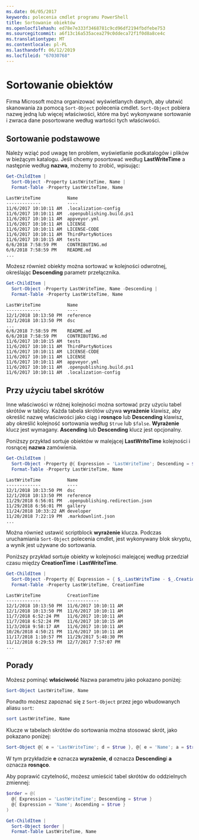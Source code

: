 ```yaml
---
ms.date: 06/05/2017
keywords: polecenia cmdlet programu PowerShell
title: Sortowanie obiektów
ms.openlocfilehash: ed78e7e333f3468781c9cd96df2194fbdfebe753
ms.sourcegitcommit: a6f13c16a535acea279c0ddeca72f1f0d8a8ce4c
ms.translationtype: MT
ms.contentlocale: pl-PL
ms.lasthandoff: 06/12/2019
ms.locfileid: "67030768"
---
```

# <a name="sorting-objects"></a>Sortowanie obiektów

Firma Microsoft można organizować wyświetlanych danych, aby ułatwić skanowania za pomocą `Sort-Object` polecenia cmdlet. `Sort-Object` pobiera nazwę jedną lub więcej właściwości, które ma być wykonywane sortowanie i zwraca dane posortowane według wartości tych właściwości.

## <a name="basic-sorting"></a>Sortowanie podstawowe

Należy wziąć pod uwagę ten problem, wyświetlanie podkatalogów i plików w bieżącym katalogu.
Jeśli chcemy posortować według **LastWriteTime** a następnie według **nazwa**, możemy to zrobić, wpisując:

```powershell
Get-ChildItem |
  Sort-Object -Property LastWriteTime, Name |
  Format-Table -Property LastWriteTime, Name
```

```output
LastWriteTime          Name
-------------          ----
11/6/2017 10:10:11 AM  .localization-config
11/6/2017 10:10:11 AM  .openpublishing.build.ps1
11/6/2017 10:10:11 AM  appveyor.yml
11/6/2017 10:10:11 AM  LICENSE
11/6/2017 10:10:11 AM  LICENSE-CODE
11/6/2017 10:10:11 AM  ThirdPartyNotices
11/6/2017 10:10:15 AM  tests
6/6/2018 7:58:59 PM    CONTRIBUTING.md
6/6/2018 7:58:59 PM    README.md
...
```

Możesz również obiekty można sortować w kolejności odwrotnej, określając **Descending** parametr przełącznika.

```powershell
Get-ChildItem |
  Sort-Object -Property LastWriteTime, Name -Descending |
  Format-Table -Property LastWriteTime, Name
```

```output
LastWriteTime          Name
-------------          ----
12/1/2018 10:13:50 PM  reference
12/1/2018 10:13:50 PM  dsc
...
6/6/2018 7:58:59 PM    README.md
6/6/2018 7:58:59 PM    CONTRIBUTING.md
11/6/2017 10:10:15 AM  tests
11/6/2017 10:10:11 AM  ThirdPartyNotices
11/6/2017 10:10:11 AM  LICENSE-CODE
11/6/2017 10:10:11 AM  LICENSE
11/6/2017 10:10:11 AM  appveyor.yml
11/6/2017 10:10:11 AM  .openpublishing.build.ps1
11/6/2017 10:10:11 AM  .localization-config
```

## <a name="using-hash-tables"></a>Przy użyciu tabel skrótów

Inne właściwości w różnej kolejności można sortować przy użyciu tabel skrótów w tablicy.
Każda tabela skrótów używa **wyrażenie** klawisz, aby określić nazwę właściwości jako ciąg i **rosnąco** lub **Descending** klawisz, aby określić kolejność sortowania według `$true` lub `$false`.
**Wyrażenie** klucz jest wymagany.
**Ascending** lub **Descending** klucz jest opcjonalny.

Poniższy przykład sortuje obiektów w malejącej **LastWriteTime** kolejności i rosnącej **nazwa** zamówienia.

```powershell
Get-ChildItem |
  Sort-Object -Property @{ Expression = 'LastWriteTime'; Descending = $true }, @{ Expression = 'Name'; Ascending = $true } |
  Format-Table -Property LastWriteTime, Name
```

```output
LastWriteTime          Name
-------------          ----
12/1/2018 10:13:50 PM  dsc
12/1/2018 10:13:50 PM  reference
11/29/2018 6:56:01 PM  .openpublishing.redirection.json
11/29/2018 6:56:01 PM  gallery
11/24/2018 10:33:22 AM developer
11/20/2018 7:22:19 PM  .markdownlint.json
...
```

Można również ustawić scriptblock **wyrażenie** klucza.
Podczas uruchamiania `Sort-Object` polecenia cmdlet, jest wykonywany blok skryptu, a wynik jest używane do sortowania.

Poniższy przykład sortuje obiekty w kolejności malejącej według przedział czasu między **CreationTime** i **LastWriteTime**.

```powershell
Get-ChildItem |
  Sort-Object -Property @{ Expression = { $_.LastWriteTime - $_.CreationTime }; Descending = $true } |
  Format-Table -Property LastWriteTime, CreationTime
```

```output
LastWriteTime          CreationTime
-------------          ------------
12/1/2018 10:13:50 PM  11/6/2017 10:10:11 AM
12/1/2018 10:13:50 PM  11/6/2017 10:10:11 AM
11/7/2018 6:52:24 PM   11/6/2017 10:10:11 AM
11/7/2018 6:52:24 PM   11/6/2017 10:10:15 AM
11/3/2018 9:58:17 AM   11/6/2017 10:10:11 AM
10/26/2018 4:50:21 PM  11/6/2017 10:10:11 AM
11/17/2018 1:10:57 PM  11/29/2017 5:48:30 PM
11/12/2018 6:29:53 PM  12/7/2017 7:57:07 PM
...
```

## <a name="tips"></a>Porady

Możesz pominąć **właściwość** Nazwa parametru jako pokazano poniżej:

```powershell
Sort-Object LastWriteTime, Name
```

Ponadto możesz zapoznać się z `Sort-Object` przez jego wbudowanych aliasu `sort`:

```powershell
sort LastWriteTime, Name
```

Klucze w tabelach skrótów do sortowania można stosować skrót, jako pokazano poniżej:

```powershell
Sort-Object @{ e = 'LastWriteTime'; d = $true }, @{ e = 'Name'; a = $true }
```

W tym przykładzie **e** oznacza **wyrażenie**, **d** oznacza **Descending**i **a** oznacza **rosnąco**.

Aby poprawić czytelność, możesz umieścić tabel skrótów do oddzielnych zmiennej:

```powershell
$order = @(
  @{ Expression = 'LastWriteTime'; Descending = $true }
  @{ Expression = 'Name'; Ascending = $true }
)

Get-ChildItem |
  Sort-Object $order |
  Format-Table LastWriteTime, Name
```
